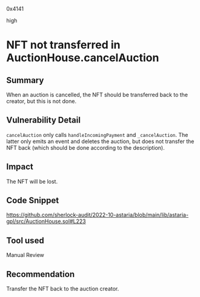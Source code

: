 0x4141

high

# NFT not transferred in AuctionHouse.cancelAuction

## Summary
When an auction is cancelled, the NFT should be transferred back to the creator, but this is not done.

## Vulnerability Detail
`cancelAuction` only calls `handleIncomingPayment` and `_cancelAuction`. The latter only emits an event and deletes the auction, but does not transfer the NFT back (which should be done according to the description).

## Impact
The NFT will be lost.

## Code Snippet
https://github.com/sherlock-audit/2022-10-astaria/blob/main/lib/astaria-gpl/src/AuctionHouse.sol#L223

## Tool used

Manual Review

## Recommendation
Transfer the NFT back to the auction creator.